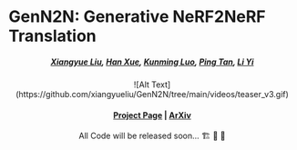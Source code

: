 # GenN2N: Generative NeRF2NeRF Translation

#####  <p align="center"> [Xiangyue Liu](https://xiangyueliu.github.io/), [Han Xue](https://axian12138.github.io/assests/HanXue_resume.pdf), [Kunming Luo](https://coolbeam.github.io/), [Ping Tan](https://ece.hkust.edu.hk/pingtan), [Li Yi](https://ericyi.github.io/)</p>

<p align="center">
<!--   <img src="https://github.com/xiangyueliu/GenN2N/blob/main/static/images/overview.png"/> -->
<!--   <img src="https://github.com/xiangyueliu/GenN2N/blob/main/static/images/teaser.png" style="width: 85%; height: 85%;"> -->
  ![Alt Text](https://github.com/xiangyueliu/GenN2N/tree/main/videos/teaser_v3.gif)
</p>

#### <p align="center">[Project Page](https://xiangyueliu.github.io/GenN2N/) | [ArXiv]()</p>

<p align="center"> All Code will be released soon... 🏗️ 🚧 🔨</p>

